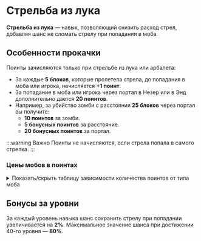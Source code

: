 # Стрельба из лука

**Стрельба из лука** — навык, позволяющий снизить расход стрел, добавляя шанс не сломать стрелу при попадании в моба.

## Особенности прокачки

Поинты зачисляются только при стрельбе из лука или арбалета:
- За каждые **5 блоков**, которые пролетела стрела, до попадания в моба или игрока, начисляется **+1 поинт**.
- За попадание в моба или игрока через портал в Незер или в Энд дополнительно дается **20 поинтов**.
- Например, за убийство зомби с расстояния **25 блоков** через портал вы получите:
  - **10 поинтов** за зомби.
  - **5 бонусных поинтов** за расстояние.
  - **20 бонусных поинтов** за портал.

:::warning Важно
Поинты не начисляются, если стрела попала в самого стрелка.
:::

### Цены мобов в поинтах

<details>
  <summary>Показать/скрыть таблицу зависимости количества поинтов от типа моба</summary>
  <div>
    <table>
      <thead>
        <tr>
          <th>Моб</th>
          <th>Цена в поинтах</th>
        </tr>
      </thead>
      <tbody>
        <tr>
          <th>Летучая мышь, треска, лосось, головастик, тропическая рыба</th>
          <th>1</th>
        </tr>
        <tr>
          <th>Чешуйница</th>
          <th>2</th>
        </tr>
        <tr>
          <th>Эндермен, слизень, курица</th>
          <th>3</th>
        </tr>
        <tr>
          <th>Кролик, зомбифицированный пиглин</th>
          <th>4</th>
        </tr>
        <tr>
          <th>Броненосец, верблюд, корова (любая), лошадь, лама, овца, нюхач, лавомерка</th>
          <th>5</th>
        </tr>
        <tr>
          <th>Вредина, спрут (любой)</th>
          <th>7</th>
        </tr>
        <tr>
          <th>Скелет (кроме зимогора), паук (любой), крипер, зомби (любой), свинья, разбойник, пиглин, эндермит</th>
          <th>10</th>
        </tr>
        <tr>
          <th>Хоглин, фантом, зимогор, ведьма</th>
          <th>12</th>
        </tr>
        <tr>
          <th>Ифрит, гаст, магмовый куб, заклинатель, поборник, страж, шалкер, визер-скелет, зоглин</th>
          <th>15</th>
        </tr>
        <tr>
          <th>Разоритель</th>
          <th>25</th>
        </tr>
        <tr>
          <th>Брутальный пиглин, железный голем</th>
          <th>40</th>
        </tr>
        <tr>
          <th>Древний страж</th>
          <th>50</th>
        </tr>
        <tr>
          <th>Хранитель</th>
          <th>250</th>
        </tr>
        <tr>
          <th>Иссушитель</th>
          <th>400</th>
        </tr>
        <tr>
          <th>Эндер-дракон</th>
          <th>500</th>
        </tr>
      </tbody>
    </table>
  </div>
</details>


## Бонусы за уровни

За каждый уровень навыка шанс сохранить стрелу при попадании увеличивается на **2%**. Максимальное значение шанса при достижении 40-го уровня — **80%**.


